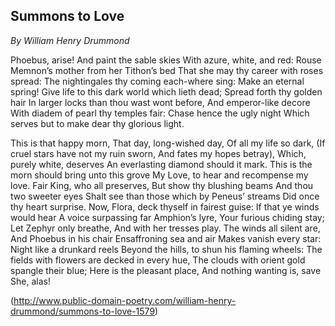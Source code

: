 ## Summons to Love

*By William Henry Drummond*

Phoebus, arise!
And paint the sable skies
With azure, white, and red:
Rouse Memnon’s mother from her Tithon’s bed
That she may thy career with roses spread:
The nightingales thy coming each-where sing:
Make an eternal spring!
Give life to this dark world which lieth dead;
Spread forth thy golden hair
In larger locks than thou wast wont before,
And emperor-like decore
With diadem of pearl thy temples fair:
Chase hence the ugly night
Which serves but to make dear thy glorious light.

This is that happy morn,
That day, long-wished day,
Of all my life so dark,
(If cruel stars have not my ruin sworn,
And fates my hopes betray),
Which, purely white, deserves
An everlasting diamond should it mark.
This is the morn should bring unto this grove
My Love, to hear and recompense my love.
Fair King, who all preserves,
But show thy blushing beams
And thou two sweeter eyes
Shalt see than those which by Peneus’ streams
Did once thy heart surprise.
Now, Flora, deck thyself in fairest guise:
If that ye winds would hear
A voice surpassing far Amphion’s lyre,
Your furious chiding stay;
Let Zephyr only breathe,
And with her tresses play.
The winds all silent are,
And Phoebus in his chair
Ensaffroning sea and air
Makes vanish every star:
Night like a drunkard reels
Beyond the hills, to shun his flaming wheels:
The fields with flowers are decked in every hue,
The clouds with orient gold spangle their blue;
Here is the pleasant place,
And nothing wanting is, save She, alas!

(http://www.public-domain-poetry.com/william-henry-drummond/summons-to-love-1579)
